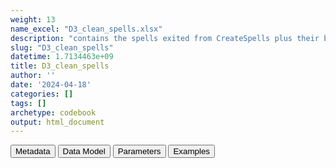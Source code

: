 ```yaml
---
weight: 13
name_excel: "D3_clean_spells.xlsx"
description: "contains the spells exited from CreateSpells plus their binary variables that are to be used for cleaning purposes version; spells that fall outside the interval between birth and death are cut, and op_start_date that start before the baby is 60 days are recasted to birth (to be checked with DAPs)"
slug: "D3_clean_spells"
datetime: 1.7134463e+09
title: D3_clean_spells
author: ''
date: '2024-04-18'
categories: []
tags: []
archetype: codebook
output: html_document
---
```


<script src="/rmarkdown-libs/core-js/shim.min.js"></script>
<script src="/rmarkdown-libs/react/react.min.js"></script>
<script src="/rmarkdown-libs/react/react-dom.min.js"></script>
<script src="/rmarkdown-libs/reactwidget/react-tools.js"></script>
<script src="/rmarkdown-libs/htmlwidgets/htmlwidgets.js"></script>
<link href="/rmarkdown-libs/reactable/reactable.css" rel="stylesheet" />
<script src="/rmarkdown-libs/reactable-binding/reactable.js"></script>
<div class="tab">
<button class="tablinks" onclick="openCity(event, &#39;Metadata&#39;)" id="defaultOpen">Metadata</button>
<button class="tablinks" onclick="openCity(event, &#39;Data Model&#39;)">Data Model</button>
<button class="tablinks" onclick="openCity(event, &#39;Parameters&#39;)">Parameters</button>
<button class="tablinks" onclick="openCity(event, &#39;Examples&#39;)">Examples</button>
</div>
<div id="Metadata" class="tabcontent">
<div id="htmlwidget-1" class="reactable html-widget" style="width:auto;height:600px;"></div>
<script type="application/json" data-for="htmlwidget-1">{"x":{"tag":{"name":"Reactable","attribs":{"data":{"medatata_name":["Name of the dataset","Content of the dataset","Unit of observation","Dataset where the list of UoOs is fully listed and with 1 record per UoO","How many observations per UoO","Variables capturing the UoO","Primary key","Parameters",null,null,null,null,null,null,null,null,null,null,null,null],"metadata_content":["D3_clean_spells","contains the spells exited from CreateSpells plus their binary variables that are to be used for cleaning purposes version; spells that fall outside the interval between birth and death are cut, and op_start_date that start before the baby is 60 days are recasted to birth (to be checked with DAPs)","a spell in the output of CreateSpells","D3_output_spells_category","1","person_id op_meaning","person_id op_meaning num_spell",null,null,null,null,null,null,null,null,null,null,null,null,null]},"columns":[{"id":"medatata_name","name":"medatata_name","type":"character"},{"id":"metadata_content","name":"metadata_content","type":"character"}],"sortable":false,"searchable":true,"pagination":false,"highlight":true,"bordered":true,"striped":true,"style":{"maxWidth":1800},"height":"600px","dataKey":"ad9703e88e722303d5f87f0f24aee43b"},"children":[]},"class":"reactR_markup"},"evals":[],"jsHooks":[]}</script>
</div>
<div id="Data Model" class="tabcontent">
<div id="htmlwidget-2" class="reactable html-widget" style="width:auto;height:600px;"></div>
<script type="application/json" data-for="htmlwidget-2">{"x":{"tag":{"name":"Reactable","attribs":{"data":{"VarName":["person_id","birth_date","death_date","entry_spell_category","exit_spell_category","op_meaning","num_spell","op_start_date_cleaned","op_end_date_cleaned","starts_at_birth","starts_after_ending","no_overlap_study_period","less_than_365_days_and_not_starts_at_birth","spell_without_vax1","has_vax1_before_365_days","is_the_study_spell",null,null,null,null],"Description":["unique person identifier",null,null,null,null,null,"ordinal number of the spell of the person",null,null,null,null,null,null,null,null,null,null,null,null,null],"Format":["character","date","date","date","date","categorical","integer","binary","binary","binary","binary","binary","binary","binary","binary","binary",null,null,null,null],"Vocabulary":[null,null,null,null,null,null,null,"0 = op_start_date != entry_spell_category\r\n1 = op_start_date == entry_spell_category","0 = op_end_date != exit_spell_category\r\n1 = op_end_date == exit_spell_category","0 = op_start_date > birth_date\r\n1 = op_start_date == birth_date","0 = op_start_date <= op_end_date\r\n1 = op_start_date > op_end_date","exit_spell_category < study_start or entry_spell_category > study_end","1 = the spell is long <= 365 days and starts_at_birth == 0\r\n0 = otherwise","1 = spell does not contain vax1\r\n0 = otherwise","1 = the spell has <= 365 days of lookback before vax1\r\n0 = otherwise","1 = starts_after_ending == 0 & no_overlap_study_period == 0 & (has_vax1_before_365_days == 0 | (all_spells_not_including_vax1_or_before_365_days & less_than_365_days_and_not_starts_at_birth))\r\n0 = otherwise",null,null,null,null],"Parameters":[null,null,null,null,null,null,null,null,null,null,null,null,null,null,null,null,null,null,null,null],"Notes and examples":["from CDM PERSONS","from D3_persons","from D3_persons","from D3_output_spells_category","from D3_output_spells_category","from D3_output_spells_category","from D3_output_spells_category","if birth_date > entry_spell_category then max(entry_spell_category, birth_date) \r\n\r\nelse if birth_date < op_start_date - 60 then birth_date (datasource-specific???) \r\n\r\nelse entry_spell_category\r\n","min(exit_spell_category, death_date)",null,"spells having this variable = 1 must be discrded",null,null,null,null,"for each person there is only 1 spell having this variable == 1",null,null,null,null],"Source tables and variables":[null,null,null,null,null,null,null,null,null,null,null,null,null,null,null,null,null,null,null,null],"Retrieved":["yes","yes","yes","ys","yes","yes","yes",null,null,null,null,null,null,null,null,null,null,null,null,null],"Calculated":[null,null,null,null,null,null,null,"yes","yes","yes","yes","yes","yes","yes","yes","yes",null,null,null,null],"Algorithm_id":[null,null,null,null,null,null,null,null,null,null,null,null,null,null,null,null,null,null,null,null],"Rule":[null,null,null,null,null,null,null,"see Vocabulary","see Vocabulary","see Vocabulary","see Vocabulary","see Vocabulary","see Vocabulary","see Vocabulary","see Vocabulary","see Vocabulary",null,null,null,null]},"columns":[{"id":"VarName","name":"VarName","type":"character"},{"id":"Description","name":"Description","type":"character"},{"id":"Format","name":"Format","type":"character"},{"id":"Vocabulary","name":"Vocabulary","type":"character"},{"id":"Parameters","name":"Parameters","type":"logical"},{"id":"Notes and examples","name":"Notes and examples","type":"character"},{"id":"Source tables and variables","name":"Source tables and variables","type":"logical"},{"id":"Retrieved","name":"Retrieved","type":"character"},{"id":"Calculated","name":"Calculated","type":"character"},{"id":"Algorithm_id","name":"Algorithm_id","type":"logical"},{"id":"Rule","name":"Rule","type":"character"}],"sortable":false,"searchable":true,"pagination":false,"highlight":true,"bordered":true,"striped":true,"style":{"maxWidth":1800},"height":"600px","dataKey":"6d02193e931632035d3fdb978db7ead7"},"children":[]},"class":"reactR_markup"},"evals":[],"jsHooks":[]}</script>
</div>
<div id="Parameters" class="tabcontent">
<div id="htmlwidget-3" class="reactable html-widget" style="width:auto;height:600px;"></div>
<script type="application/json" data-for="htmlwidget-3">{"x":{"tag":{"name":"Reactable","attribs":{"data":{"parameter in the variable name":[null,null,null,null,null,null,null,null,null,null,null,null,null,null,null,null,null,null,null,null],"values":[null,null,null,null,null,null,null,null,null,null,null,null,null,null,null,null,null,null,null,null],"name of macro":[null,null,null,null,null,null,null,null,null,null,null,null,null,null,null,null,null,null,null,null]},"columns":[{"id":"parameter in the variable name","name":"parameter in the variable name","type":"logical"},{"id":"values","name":"values","type":"logical"},{"id":"name of macro","name":"name of macro","type":"logical"}],"sortable":false,"searchable":true,"pagination":false,"highlight":true,"bordered":true,"striped":true,"style":{"maxWidth":1800},"height":"600px","dataKey":"f545894952d01490ab535e7af1d88bc2"},"children":[]},"class":"reactR_markup"},"evals":[],"jsHooks":[]}</script>
</div>
<div id="Examples" class="tabcontent">
<div id="htmlwidget-4" class="reactable html-widget" style="width:auto;height:600px;"></div>
<script type="application/json" data-for="htmlwidget-4">{"x":{"tag":{"name":"Reactable","attribs":{"data":{"person_id":["P001","P002","P002","P003","P004","P005","P006","P007","P007","P008","P009","P009","P010","P011","P011","P012","P013","P014","P015","P016"],"birth_date":["24852","35796","35796","35332","16053","42557","43651","42527","42527","33123","27983","27983","25207","32466","32466","1899-04-18","25596","15639","23450","34171"],"death_date":[null,null,null,null,null,null,null,null,null,null,null,null,null,null,null,null,null,null,null,null],"entry_spell_category_crude":["1997-10-22T00:00:00Z","2016-12-08T00:00:00Z","2018-10-29T00:00:00Z","2006-12-18T00:00:00Z","1983-04-02T00:00:00Z","2016-08-14T00:00:00Z","2019-12-06T00:00:00Z","2016-06-02T00:00:00Z","2017-07-13T00:00:00Z","1990-09-07T00:00:00Z","1980-06-02T00:00:00Z","2020-12-15T00:00:00Z","1989-10-01T00:00:00Z","2017-07-30T00:00:00Z","2020-07-09T00:00:00Z","2021-05-13T00:00:00Z","1984-08-07T00:00:00Z","2006-11-19T00:00:00Z","2007-06-12T00:00:00Z","2007-06-28T00:00:00Z"],"exit_spell_category_crude":["9999-12-31T00:00:00Z","2018-02-08T00:00:00Z","2021-06-02T00:00:00Z","9999-12-31T00:00:00Z","9999-12-31T00:00:00Z","9999-12-31T00:00:00Z","9999-12-31T00:00:00Z","2016-11-16T00:00:00Z","9999-12-31T00:00:00Z","9999-12-31T00:00:00Z","2016-02-26T00:00:00Z","9999-12-31T00:00:00Z","9999-12-31T00:00:00Z","2019-03-01T00:00:00Z","2021-09-13T00:00:00Z","9999-12-31T00:00:00Z","9999-12-31T00:00:00Z","9999-12-31T00:00:00Z","9999-12-31T00:00:00Z","9999-12-31T00:00:00Z"],"op_meaning":["meaningsHOSP","meaningsHOSP","meaningsHOSP","meaningsHOSP","meaningsHOSP","meaningsHOSP","meaningsHOSP","meaningsHOSP","meaningsHOSP","meaningsHOSP","meaningsHOSP","meaningsHOSP","meaningsHOSP","meaningsHOSP","meaningsHOSP","meaningsHOSP","meaningsHOSP","meaningsHOSP","meaningsHOSP","meaningsHOSP"],"num_spell":[1,1,2,1,1,1,1,1,2,1,1,2,1,1,2,1,1,1,1,1],"entry_spell_category":["1997-10-22T00:00:00Z","2016-12-08T00:00:00Z","2018-10-29T00:00:00Z","2006-12-18T00:00:00Z","1983-04-02T00:00:00Z","2016-07-06T00:00:00Z","2019-12-06T00:00:00Z","2016-06-06T00:00:00Z","2017-07-13T00:00:00Z","1990-09-07T00:00:00Z","1980-06-02T00:00:00Z","2020-12-15T00:00:00Z","1989-10-01T00:00:00Z","2017-07-30T00:00:00Z","2020-07-09T00:00:00Z","2021-05-13T00:00:00Z","1984-08-07T00:00:00Z","2006-11-19T00:00:00Z","2007-06-12T00:00:00Z","2007-06-28T00:00:00Z"],"exit_spell_category":["9999-12-31T00:00:00Z","2018-02-08T00:00:00Z","2021-06-02T00:00:00Z","9999-12-31T00:00:00Z","9999-12-31T00:00:00Z","9999-12-31T00:00:00Z","9999-12-31T00:00:00Z","2016-11-16T00:00:00Z","9999-12-31T00:00:00Z","9999-12-31T00:00:00Z","2016-02-26T00:00:00Z","9999-12-31T00:00:00Z","9999-12-31T00:00:00Z","2019-03-01T00:00:00Z","2021-09-13T00:00:00Z","9999-12-31T00:00:00Z","9999-12-31T00:00:00Z","9999-12-31T00:00:00Z","9999-12-31T00:00:00Z","9999-12-31T00:00:00Z"],"op_start_date_cleaned":[1,1,1,1,1,0,1,0,1,1,1,1,1,1,1,1,1,1,1,1],"op_end_date_cleaned":[1,1,1,1,1,1,1,1,1,1,1,1,1,1,1,1,1,1,1,1],"starts_at_birth":[0,0,0,0,0,1,0,1,0,1,0,0,0,0,0,0,0,0,0,0],"starts_after_ending":[0,0,0,0,0,0,0,0,0,0,0,0,0,0,0,0,0,0,0,0],"no_overlap_study_period":[0,1,0,0,0,0,0,1,0,0,1,0,0,0,0,0,0,0,0,0],"less_than_365_days_and_not_starts_at_birth":[0,0,0,0,0,0,0,0,0,0,0,1,0,0,1,1,0,0,0,0],"spell_without_vax1":[0,1,1,0,0,1,1,1,1,0,1,1,0,1,1,1,0,0,0,0],"has_vax1_before_365_days":[0,0,0,0,0,0,0,0,0,0,0,0,0,0,0,0,0,0,0,0],"is_the_study_spell":[1,0,1,1,1,1,1,0,1,1,0,0,1,1,0,0,1,1,1,1]},"columns":[{"id":"person_id","name":"person_id","type":"character"},{"id":"birth_date","name":"birth_date","type":"character"},{"id":"death_date","name":"death_date","type":"Date"},{"id":"entry_spell_category_crude","name":"entry_spell_category_crude","type":"Date"},{"id":"exit_spell_category_crude","name":"exit_spell_category_crude","type":"Date"},{"id":"op_meaning","name":"op_meaning","type":"character"},{"id":"num_spell","name":"num_spell","type":"numeric"},{"id":"entry_spell_category","name":"entry_spell_category","type":"Date"},{"id":"exit_spell_category","name":"exit_spell_category","type":"Date"},{"id":"op_start_date_cleaned","name":"op_start_date_cleaned","type":"numeric"},{"id":"op_end_date_cleaned","name":"op_end_date_cleaned","type":"numeric"},{"id":"starts_at_birth","name":"starts_at_birth","type":"numeric"},{"id":"starts_after_ending","name":"starts_after_ending","type":"numeric"},{"id":"no_overlap_study_period","name":"no_overlap_study_period","type":"numeric"},{"id":"less_than_365_days_and_not_starts_at_birth","name":"less_than_365_days_and_not_starts_at_birth","type":"numeric"},{"id":"spell_without_vax1","name":"spell_without_vax1","type":"numeric"},{"id":"has_vax1_before_365_days","name":"has_vax1_before_365_days","type":"numeric"},{"id":"is_the_study_spell","name":"is_the_study_spell","type":"numeric"}],"sortable":false,"searchable":true,"pagination":false,"highlight":true,"bordered":true,"striped":true,"style":{"maxWidth":1800},"height":"600px","dataKey":"edf5632d9b2acbd5bc780fe70a9114a2"},"children":[]},"class":"reactR_markup"},"evals":[],"jsHooks":[]}</script>
</div>
